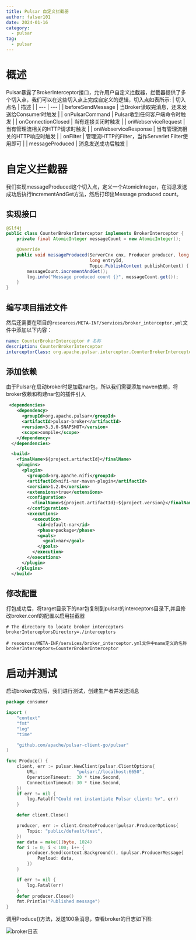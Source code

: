 ```yaml
---
title: Pulsar 自定义拦截器
author: falser101
date: 2024-01-16
category:
  - pulsar
tag:
  - pulsar
---
```


# 概述
Pulsar暴露了BrokerInterceptor接口，允许用户自定义拦截器，拦截器提供了多个切入点，我们可以在这些切入点上完成自定义的逻辑，切入点如表所示:
| 切入点名 | 描述 |
| --- | --- |
| beforeSendMessage | 当Broker读取完消息，还未发送给Consumer时触发 |
| onPulsarCommand | Pulsar收到任何客户端命令时触发 |
| onConnectionClosed | 当有连接关闭时触发 |
| onWebserviceRequest | 当有管理流相关的HTTP请求时触发 |
| onWebserviceResponse | 当有管理流相关的HTTP响应时触发 |
| onFilter | 管理流HTTP的Filter，当作Serverlet Filter使用即可 |
| messageProduced | 消息发送成功后触发 |

# 自定义拦截器

我们实现messageProduced这个切入点，定义一个AtomicInteger，在消息发送成功后执行incrementAndGet方法，然后打印出Message produced count。

## 实现接口
```java
@Slf4j
public class CounterBrokerInterceptor implements BrokerInterceptor {
    private final AtomicInteger messageCount = new AtomicInteger();

    @Override
    public void messageProduced(ServerCnx cnx, Producer producer, long startTimeNs, long ledgerId,
                                long entryId,
                                Topic.PublishContext publishContext) {
        messageCount.incrementAndGet();
        log.info("Message produced count {}", messageCount.get());
    }
}
```

## 编写项目描述文件
然后还需要在项目的`resources/META-INF/services/broker_interceptor.yml`文件中添加以下内容：
```yaml
name: CounterBrokerInterceptor # 名称
description: CounterBrokerInterceptor
interceptorClass: org.apache.pulsar.interceptor.CounterBrokerInterceptor # 自定义拦截器的全限定名
```

## 添加依赖
由于Pulsar在启动broker时是加载nar包，所以我们需要添加maven依赖，将broker依赖和构建nar包的插件引入
```xml
 <dependencies>
    <dependency>
      <groupId>org.apache.pulsar</groupId>
      <artifactId>pulsar-broker</artifactId>
      <version>3.3.0-SNAPSHOT</version>
      <scope>compile</scope>
    </dependency>
  </dependencies>

  <build>
    <finalName>${project.artifactId}</finalName>
    <plugins>
      <plugin>
        <groupId>org.apache.nifi</groupId>
        <artifactId>nifi-nar-maven-plugin</artifactId>
        <version>1.2.0</version>
        <extensions>true</extensions>
        <configuration>
          <finalName>${project.artifactId}-${project.version}</finalName>
        </configuration>
        <executions>
          <execution>
            <id>default-nar</id>
            <phase>package</phase>
            <goals>
              <goal>nar</goal>
            </goals>
          </execution>
        </executions>
      </plugin>
    </plugins>
  </build>
```

## 修改配置
打包成功后，将target目录下的nar包复制到pulsar的interceptors目录下,并且修改broker.conf的配置以启用拦截器
```properties
# The directory to locate broker interceptors
brokerInterceptorsDirectory=./interceptors

# resources/META-INF/services/broker_interceptor.yml文件中name定义的名称
brokerInterceptors=CounterBrokerInterceptor
```

# 启动并测试
启动broker成功后，我们进行测试，创建生产者并发送消息
```go
package consumer

import (
	"context"
	"fmt"
	"log"
	"time"

	"github.com/apache/pulsar-client-go/pulsar"
)

func Produce() {
	client, err := pulsar.NewClient(pulsar.ClientOptions{
		URL:               "pulsar://localhost:6650",
		OperationTimeout:  30 * time.Second,
		ConnectionTimeout: 30 * time.Second,
	})
	if err != nil {
		log.Fatalf("Could not instantiate Pulsar client: %v", err)
	}

	defer client.Close()

	producer, err := client.CreateProducer(pulsar.ProducerOptions{
		Topic: "public/default/test",
	})
	var data = make([]byte, 1024)
	for i := 0; i < 100; i++ {
		producer.Send(context.Background(), &pulsar.ProducerMessage{
			Payload: data,
		})
	}

	if err != nil {
		log.Fatal(err)
	}
	defer producer.Close()
	fmt.Println("Published message")
}
```

调用Produce()方法，发送100条消息，查看broker的日志如下图:

![broker日志](/imgs/pulsar/broker-interceptor/发送消息.png)